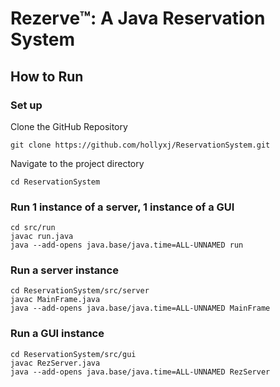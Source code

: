 # Rezerve™: A Java Reservation System


## How to Run

### Set up
Clone the GitHub Repository
```
git clone https://github.com/hollyxj/ReservationSystem.git
```
Navigate to the project directory
```
cd ReservationSystem
```

### Run 1 instance of a server, 1 instance of a GUI
```
cd src/run
javac run.java
java --add-opens java.base/java.time=ALL-UNNAMED run
```

### Run a server instance
```
cd ReservationSystem/src/server
javac MainFrame.java
java --add-opens java.base/java.time=ALL-UNNAMED MainFrame
```
### Run a GUI instance
```
cd ReservationSystem/src/gui
javac RezServer.java
java --add-opens java.base/java.time=ALL-UNNAMED RezServer
```
